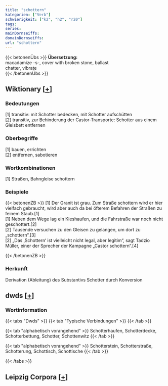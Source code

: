 ```yaml
---
title: "schottern"
kategorien: ["Verb"]
schwierigkeit: ["k2", "h2", "r20"]
tags:
series:
mainDornseiffs:
domainDornseiffs:
url: "schottern"
---
```


{{< betonenÜbs >}}
**Übersetzung:**  
macadamize -s-, cover  with broken  stone, ballast  
chatter, vibrate  
{{< /betonenÜbs >}}

## Wiktionary [[+](https://de.wiktionary.org/wiki/schottern)]

### Bedeutungen
[1] transitiv: mit Schotter bedecken, mit Schotter aufschütten  
[2] transitiv, zur Behinderung der Castor-Transporte: Schotter aus einem Gleisbett entfernen  

### Oberbegriffe
[1] bauen, errichten  
[2] entfernen, sabotieren  

### Wortkombinationen
[1] Straßen, Bahngleise schottern  

### Beispiele
{{< betonenZB >}}
[1] Der Granit ist grau. Zum Straße schottern wird er hier vielfach gebraucht, wird aber auch da bei öfterem Befahren der Straßen zu feinem Staub.[1]  
[1] Neben dem Wege lag ein Kieshaufen, und die Fahrstraße war noch nicht geschottert.[2]  
[2] Tausende versuchen zu den Gleisen zu gelangen, um dort zu „schottern“.[3]  
[2] „Das ‚Schottern‘ ist vielleicht nicht legal, aber legitim“, sagt Tadzio Müller, einer der Sprecher der Kampagne „Castor schottern“.[4]  

{{< /betonenZB >}}
### Herkunft
Derivation (Ableitung) des Substantivs Schotter durch Konversion  



## dwds [[+](https://www.dwds.de/wb/schottern)]

### Wortinformation
{{< tabs "Dwds" >}}
{{< tab "Typische Verbindungen" >}}
{{< /tab >}}

{{< tab "alphabetisch vorangehend" >}}
Schotterhaufen, Schotterdecke, Schotterbettung, Schotter, Schottenwitz
{{< /tab >}}

{{< tab "alphabetisch vorangehend" >}}
Schotterstein, Schotterstraße, Schotterung, Schottisch, Schottische
{{< /tab >}}

{{< /tabs >}}

## Leipzig Corpora [[+](https://corpora.uni-leipzig.de/en/res?word=schottern&corpusId=deu_newscrawl-public_2018)]

